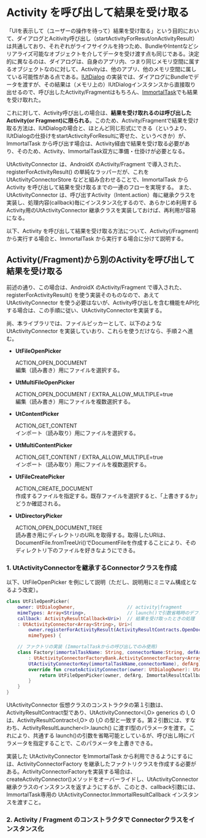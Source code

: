# Activity を呼び出して結果を受け取る

「UIを表示して（ユーザーの操作を待って）結果を受け取る」という目的において、ダイアログとAcitivity呼び出し（startActivityForResut/onActivityResult）は共通しており、それぞれがライフサイクルを持つため、BundleやIntentなどシリアライズ可能なオブジェクトを介してデータを受け渡す点も同じである。決定的に異なるのは、ダイアログは、自身のアプリ内、つまり同じメモリ空間に属するオブジェクトなのに対して、Activityは、他のアプリ、他のメモリ空間に属している可能性がある点である。[IUtDialog](./dialog_management.md) の実装では、ダイアログにBundleでデータを渡すが、その結果は（メモリ上の）IUtDialogインスタンスから直接取り出せるので、呼び出したActivity/Fragmentはもちろん、[ImmortalTask](./task.md)でも結果を受け取れた。

これに対して、Activity呼び出しの場合は、**結果を受け取れるのは呼び出したActivity(or Fragment)に限られる**。このため、Activity/Fragmentで結果を受け取る方法は、IUtDialogの場合と、ほとんど同じ形式にできる（というより、IUtDialogの仕掛けをstartActivcityForResultに寄せた、というべきか）が、ImmortalTask から呼び出す場合は、Activity経由で結果を受け取る必要があり、そのため、Activity、ImmortalTask双方に準備・仕掛けが必要となる。

UtActivityConnector は、AndroidX のActivity/Fragment で導入された、registerForActivityResult() の単純なラッパーだが、これを UtActivityConnectorStore などと組み合わせることで、ImmortalTask から Activity を呼び出して結果を受け取るまでの一連のフローを実現する。
また、UtActivityConnector は、呼び出すActivity（Intent.action）毎に継承クラスを実装し、処理内容(callback)毎にインスタンス化するので、あらかじめ利用するActivity用のUtActivityConnector 継承クラスを実装しておけば、再利用が容易になる。

以下、Activity を呼び出して結果を受け取る方法について、Activity(/Fragment)から実行する場合と、ImmortalTask から実行する場合に分けて説明する。

## Activity(/Fragment)から別のActivityを呼び出して結果を受け取る

前述の通り、この場合は、AndroidX のActivity/Fragment で導入された、registerForActivityResult() を使う実装そのものなので、あえて UtActivityConnector を使う必要はないが、Activity呼び出しを含む機能をAPI化する場合は、この手順に従い、UtActivityConnectorを実装する。

尚、本ライブラリでは、ファイルピッカーとして、以下のような UtActivityConnector を実装していおり、これらを使うだけなら、手順２へ進む。

- **UtFileOpenPicker**

    ACTION_OPEN_DOCUMENT<br>
    編集（読み書き）用にファイルを選択する。

- **UtMultiFileOpenPicker**

    ACTION_OPEN_DOCUMENT / EXTRA_ALLOW_MULTIPLE=true<br>
    編集（読み書き）用にファイルを複数選択する。

- **UtContentPicker**
    
    ACTION_GET_CONTENT<br>
    インポート（読み取り）用にファイルを選択する。
    
- **UtMultiContentPicker**

    ACTION_GET_CONTENT / EXTRA_ALLOW_MULTIPLE=true<br>
    インポート（読み取り）用にファイルを複数選択する。

- **UtFileCreatePicker**

    ACTION_CREATE_DOCUMENT<br>
    作成するファイルを指定する。既存ファイルを選択すると、「上書きするか」どうか確認される。

- **UtDirectoryPicker**

    ACTION_OPEN_DOCUMENT_TREE<br>
    読み書き用にディレクトリのURLを取得する。取得したURIは、DocumentFile.fromTreeUri()でDocumentFileを作成することにより、そのディレクトリ下のファイルを好きなようにできる。


### 1. UtActivityConnectorを継承するConnectorクラスを作成


以下、UtFileOpenPicker を例にして説明（ただし、説明用にミニマム構成となるよう改変）。

```Kotlin
class UtFileOpenPicker(
    owner: UtDialogOwner,                   // activity|fragment
    mimeTypes: Array<String>,               // launch()で引数省略時のデフォルトパラメータ
    callback: ActivityResultCallback<Uri>)  // 結果を受け取ったときの処理
    : UtActivityConnector<Array<String>, Uri>(
        owner.registerForActivityResult(ActivityResultContracts.OpenDocument(), callback),
        mimeTypes) {

    // ファクトリの実装 (ImmortalTaskからの呼び出しでのみ使用)
    class Factory(immortalTaskName: String, connectorName:String, defArg:Array<String>)
        : UtActivityConnectorFactoryBank.ActivityConnectorFactory<Array<String>, Uri>(
        UtActivityConnectorKey(immortalTaskName,connectorName), defArg) {
        override fun createActivityConnector(owner: UtDialogOwner): UtActivityConnector<Array<String>, Uri> {
            return UtFileOpenPicker(owner, defArg, ImmortalResultCallback(key.immortalTaskName))
        }
    }
}
```
UtActivityConnector 仮想クラスのコンストラクタの第１引数は、ActivityResultContract型であり、UtActivityConnector&lt;I,O> generics の I, O は、ActivityResultContract&lt;I,O> の I,O の型と一致する。第２引数には、すなわち、ActivityResultLauncher&lt;I>.launch() に渡すI型のパラメータを渡す。これにより、共通する launch()の引数を省略可能としているが、呼び出し時にパラメータを指定することで、このパラメータを上書きできる。

実装した UtActivityConnector をImmortalTask から利用できるようにするには、ActivityConnectorFactory を継承したファクトリクラスを作成する必要がある。ActivityConnectorFactoryを実装する場合は、createActivityConnector()メソッドをオーバーライドし、UtActivityConnector継承クラスのインスタンスを返すようにするが、このとき、callback引数には、ImmortalTask専用の UtActivityConnector.ImmortalResultCallback インスタンスを渡すこと。

### 2. Activity / Fragment のコンストラクタで Connectorクラスをインスタンス化

        
